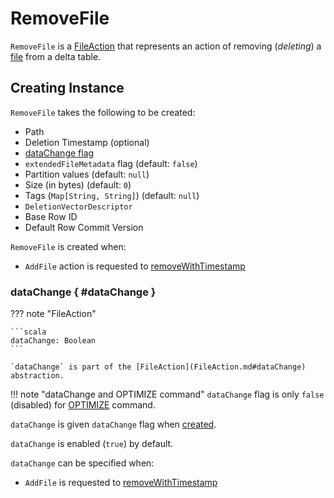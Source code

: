 # RemoveFile

`RemoveFile` is a [FileAction](FileAction.md) that represents an action of removing (_deleting_) a [file](#path) from a delta table.

## Creating Instance

`RemoveFile` takes the following to be created:

* <span id="path"> Path
* <span id="deletionTimestamp"> Deletion Timestamp (optional)
* [dataChange flag](#dataChange)
* <span id="extendedFileMetadata"> `extendedFileMetadata` flag (default: `false`)
* <span id="partitionValues"> Partition values (default: `null`)
* <span id="size"> Size (in bytes) (default: `0`)
* <span id="tags"> Tags (`Map[String, String]`) (default: `null`)
* <span id="deletionVector"> `DeletionVectorDescriptor`
* <span id="baseRowId"> Base Row ID
* <span id="defaultRowCommitVersion"> Default Row Commit Version

`RemoveFile` is created when:

* `AddFile` action is requested to [removeWithTimestamp](AddFile.md#removeWithTimestamp)

### dataChange { #dataChange }

??? note "FileAction"

    ```scala
    dataChange: Boolean
    ```

    `dataChange` is part of the [FileAction](FileAction.md#dataChange) abstraction.

!!! note "dataChange and OPTIMIZE command"
    `dataChange` flag is only `false` (disabled) for [OPTIMIZE](commands/optimize/index.md) command.

`dataChange` is given `dataChange` flag when [created](#creating-instance).

`dataChange` is enabled (`true`) by default.

`dataChange` can be specified when:

* `AddFile` is requested to [removeWithTimestamp](AddFile.md#removeWithTimestamp)
